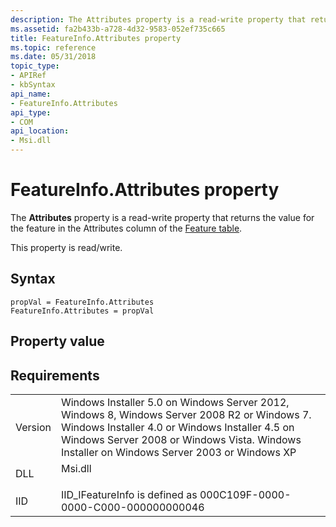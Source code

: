 ```yaml
---
description: The Attributes property is a read-write property that returns the value for the feature in the Attributes column of the Feature table.
ms.assetid: fa2b433b-a728-4d32-9583-052ef735c665
title: FeatureInfo.Attributes property
ms.topic: reference
ms.date: 05/31/2018
topic_type: 
- APIRef
- kbSyntax
api_name: 
- FeatureInfo.Attributes
api_type: 
- COM
api_location: 
- Msi.dll
---
```


# FeatureInfo.Attributes property

The **Attributes** property is a read-write property that returns the value for the feature in the Attributes column of the [Feature table](feature-table.md).

This property is read/write.

## Syntax


```JScript
propVal = FeatureInfo.Attributes
FeatureInfo.Attributes = propVal 
```



## Property value

## Requirements



|                    |                                                                                                                                                                                                                                                         |
|--------------------|---------------------------------------------------------------------------------------------------------------------------------------------------------------------------------------------------------------------------------------------------------|
| Version<br/> | Windows Installer 5.0 on Windows Server 2012, Windows 8, Windows Server 2008 R2 or Windows 7. Windows Installer 4.0 or Windows Installer 4.5 on Windows Server 2008 or Windows Vista. Windows Installer on Windows Server 2003 or Windows XP<br/> |
| DLL<br/>     | <dl> <dt>Msi.dll</dt> </dl>                                                                                                                                                                      |
| IID<br/>     | IID\_IFeatureInfo is defined as 000C109F-0000-0000-C000-000000000046<br/>                                                                                                                                                                         |



 

 




